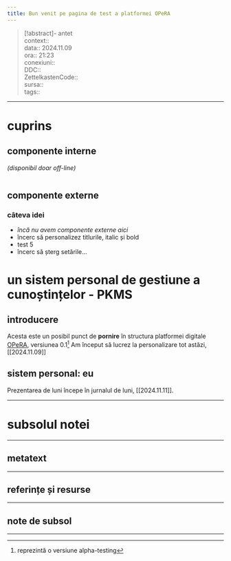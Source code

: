 ```yaml
---
title: Bun venit pe pagina de test a platformei OPeRA
---
```


> [!abstract]- antet  
> context::  
> data:: 2024.11.09  
> ora:: 21:23  
> conexiuni::  
> DDC::  
> ZettelkastenCode::  
> sursa::  
> tags::  


---
# cuprins
## componente interne
*(disponibil doar off-line)*
```table-of-contents
```

## componente externe
### câteva idei
- *încă nu avem componente externe aici*
- încerc să personalizez titlurile, italic și bold
- test 5
- încerc să șterg setările...
# un sistem personal de gestiune a cunoștințelor - PKMS
## introducere
Acesta este un posibil punct de **pornire** în structura platformei digitale [OPeRA](https://opera-phd.org/), versiunea 0.1[^1] Am început să lucrez la personalizare tot astăzi, [[2024.11.09]]
## sistem personal: eu
Prezentarea de luni începe în jurnalul de luni, [[2024.11.11]].


---
# subsolul notei
---
## metatext


---
## referințe și resurse


---

## note de subsol
---

[^1]: reprezintă o versiune alpha-testing
